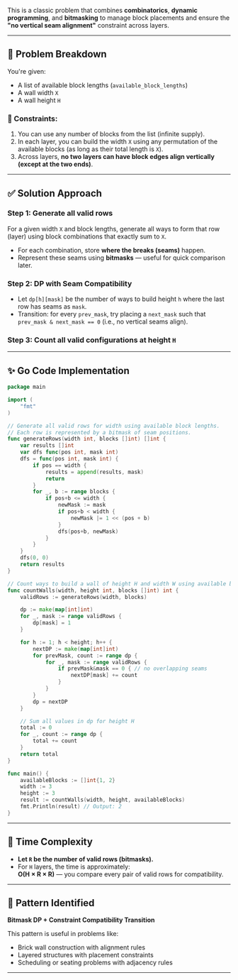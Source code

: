 This is a classic problem that combines **combinatorics**, **dynamic programming**, and **bitmasking** to manage block placements and ensure the **"no vertical seam alignment"** constraint across layers.

---

## 🧩 Problem Breakdown

You're given:
- A list of available block lengths (`available_block_lengths`)
- A wall width `X`
- A wall height `H`

### 🚧 Constraints:
1. You can use any number of blocks from the list (infinite supply).
2. In each layer, you can build the width `X` using any permutation of the available blocks (as long as their total length is `X`).
3. Across layers, **no two layers can have block edges align vertically (except at the two ends)**.

---

## ✅ Solution Approach

### Step 1: Generate all valid rows
For a given width `X` and block lengths, generate all ways to form that row (layer) using block combinations that exactly sum to `X`.

- For each combination, store **where the breaks (seams)** happen.
- Represent these seams using **bitmasks** — useful for quick comparison later.

### Step 2: DP with Seam Compatibility
- Let `dp[h][mask]` be the number of ways to build height `h` where the last row has seams as `mask`.
- Transition: for every `prev_mask`, try placing a `next_mask` such that `prev_mask & next_mask == 0` (i.e., no vertical seams align).

### Step 3: Count all valid configurations at height `H`

---

## ✨ Go Code Implementation

```go
package main

import (
	"fmt"
)

// Generate all valid rows for width using available block lengths.
// Each row is represented by a bitmask of seam positions.
func generateRows(width int, blocks []int) []int {
	var results []int
	var dfs func(pos int, mask int)
	dfs = func(pos int, mask int) {
		if pos == width {
			results = append(results, mask)
			return
		}
		for _, b := range blocks {
			if pos+b <= width {
				newMask := mask
				if pos+b < width {
					newMask |= 1 << (pos + b)
				}
				dfs(pos+b, newMask)
			}
		}
	}
	dfs(0, 0)
	return results
}

// Count ways to build a wall of height H and width W using available blocks
func countWalls(width, height int, blocks []int) int {
	validRows := generateRows(width, blocks)

	dp := make(map[int]int)
	for _, mask := range validRows {
		dp[mask] = 1
	}

	for h := 1; h < height; h++ {
		nextDP := make(map[int]int)
		for prevMask, count := range dp {
			for _, mask := range validRows {
				if prevMask&mask == 0 { // no overlapping seams
					nextDP[mask] += count
				}
			}
		}
		dp = nextDP
	}

	// Sum all values in dp for height H
	total := 0
	for _, count := range dp {
		total += count
	}
	return total
}

func main() {
	availableBlocks := []int{1, 2}
	width := 3
	height := 3
	result := countWalls(width, height, availableBlocks)
	fmt.Println(result) // Output: 2
}
```

---

## 🧠 Time Complexity

- **Let `R` be the number of valid rows (bitmasks).**
- For `H` layers, the time is approximately:  
  **O(H × R × R)** — you compare every pair of valid rows for compatibility.

---

## 🧠 Pattern Identified

**Bitmask DP + Constraint Compatibility Transition**

This pattern is useful in problems like:
- Brick wall construction with alignment rules
- Layered structures with placement constraints
- Scheduling or seating problems with adjacency rules

---

